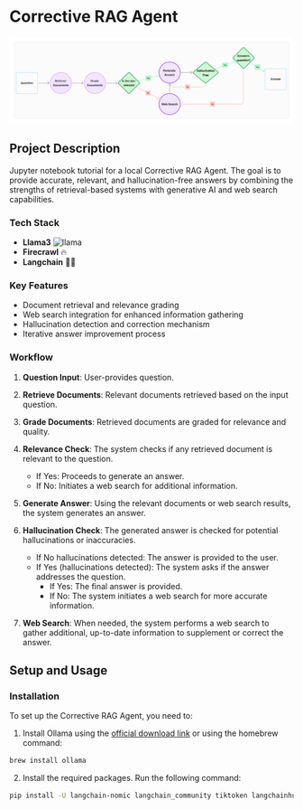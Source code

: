 # Corrective RAG Agent

![Corrective RAG Agent Workflow](/diagram.png)

## Project Description

Jupyter notebook tutorial for a local Corrective RAG Agent. The goal is to provide accurate, relevant, and hallucination-free answers by combining the strengths of retrieval-based systems with generative AI and web search capabilities.

### Tech Stack

- **Llama3** <img src="https://raw.githubusercontent.com/gilbarbara/logos/29e8719bf78915c7a82a26a6c203f53c4cb8fff2/logos/meta-icon.svg" alt="llama" width="20" height="20"/> <!-- Llama3 -->
- **Firecrawl** 🔥
- **Langchain** 🦜️🔗

### Key Features

- Document retrieval and relevance grading
- Web search integration for enhanced information gathering
- Hallucination detection and correction mechanism
- Iterative answer improvement process

### Workflow

1. **Question Input**: User-provides question.

2. **Retrieve Documents**: Relevant documents retrieved based on the input question.

3. **Grade Documents**: Retrieved documents are graded for relevance and quality.

4. **Relevance Check**: The system checks if any retrieved document is relevant to the question.
   - If Yes: Proceeds to generate an answer.
   - If No: Initiates a web search for additional information.

5. **Generate Answer**: Using the relevant documents or web search results, the system generates an answer.

6. **Hallucination Check**: The generated answer is checked for potential hallucinations or inaccuracies.
   - If No hallucinations detected: The answer is provided to the user.
   - If Yes (hallucinations detected): The system asks if the answer addresses the question.
     - If Yes: The final answer is provided.
     - If No: The system initiates a web search for more accurate information.

7. **Web Search**: When needed, the system performs a web search to gather additional, up-to-date information to supplement or correct the answer.


## Setup and Usage

### Installation

To set up the Corrective RAG Agent, you need to:
1. Install Ollama using the [official download link](https://ollama.com/download) or using the homebrew command:

```bash
brew install ollama
```

2. Install the required packages. Run the following command:

```bash
pip install -U langchain-nomic langchain_community tiktoken langchainhub chromadb langchain langgraph tavily-python gpt4all firecrawl-py
```